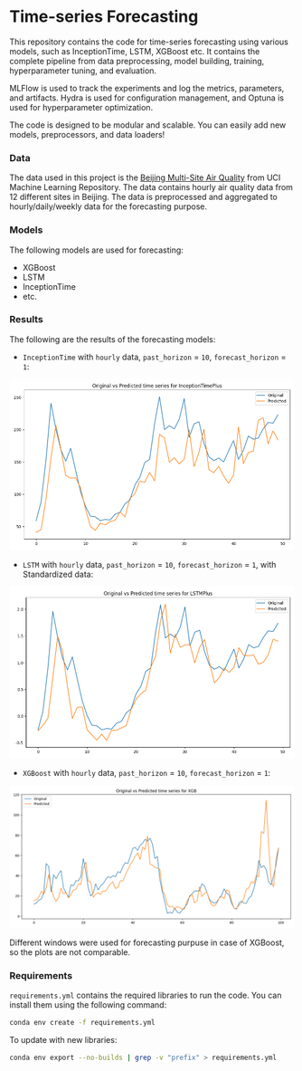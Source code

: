 # Time-series Forecasting
This repository contains the code for time-series forecasting using various models, such as InceptionTime, LSTM, XGBoost etc. It contains the complete pipeline from data preprocessing, model building, training, hyperparameter tuning, and evaluation.

MLFlow is used to track the experiments and log the metrics, parameters, and artifacts. Hydra is used for configuration management, and Optuna is used for hyperparameter optimization.

The code is designed to be modular and scalable. You can easily add new models, preprocessors, and data loaders!

### Data
The data used in this project is the [Beijing Multi-Site Air Quality](https://archive.ics.uci.edu/dataset/501/beijing+multi+site+air+quality+data) from UCI Machine Learning Repository. The data contains hourly air quality data from 12 different sites in Beijing. The data is preprocessed and aggregated to hourly/daily/weekly data for the forecasting purpose.

### Models
The following models are used for forecasting:

- XGBoost
- LSTM
- InceptionTime
- etc.


### Results
The following are the results of the forecasting models:

 - `InceptionTime` with ```hourly``` data, ```past_horizon``` = ```10```, ```forecast_horizon``` = ```1```:

![Image](mlruns/951558179134731346/7ced2c0056484ee2840a84255cbcbaf2/artifacts/original_vs_predicted.png)

- `LSTM` with ```hourly``` data, ```past_horizon``` = ```10```, `forecast_horizon` = `1`, with Standardized data:

![Image](mlruns/393439002756371774/ac975219548c403888db88d86348667d/artifacts/original_vs_predicted.png)

- `XGBoost` with `hourly` data, `past_horizon` = `10`, `forecast_horizon` = `1`:

![Image](mlruns/381073146271177264/1b8c9c27f2404f089532d3c71724464a/artifacts/original_vs_predicted.png)

Different windows were used for forecasting purpuse in case of XGBoost, so the plots are not comparable.

### Requirements
`requirements.yml` contains the required libraries to run the code. You can install them using the following command:
```bash
conda env create -f requirements.yml
```

To update with new libraries:
```bash
conda env export --no-builds | grep -v "prefix" > requirements.yml
```